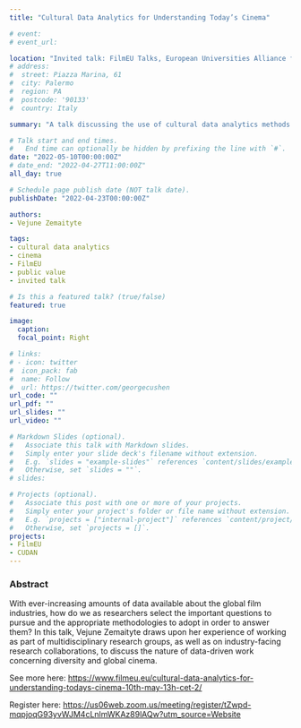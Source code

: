 ```yaml
---
title: "Cultural Data Analytics for Understanding Today’s Cinema"

# event: 
# event_url: 

location: "Invited talk: FilmEU Talks, European Universities Alliance for Film and Media Arts, online"
# address:
#  street: Piazza Marina, 61
#  city: Palermo
#  region: PA
#  postcode: '90133'
#  country: Italy

summary: "A talk discussing the use of cultural data analytics methods for cinema studies"

# Talk start and end times.
#   End time can optionally be hidden by prefixing the line with `#`.
date: "2022-05-10T00:00:00Z"
# date_end: "2022-04-27T11:00:00Z"
all_day: true

# Schedule page publish date (NOT talk date).
publishDate: "2022-04-23T00:00:00Z"

authors: 
- Vejune Zemaityte

tags:
- cultural data analytics
- cinema
- FilmEU
- public value
- invited talk

# Is this a featured talk? (true/false)
featured: true

image:
  caption: 
  focal_point: Right

# links:
# - icon: twitter
#  icon_pack: fab
#  name: Follow
#  url: https://twitter.com/georgecushen
url_code: ""
url_pdf: ""
url_slides: ""
url_video: ""

# Markdown Slides (optional).
#   Associate this talk with Markdown slides.
#   Simply enter your slide deck's filename without extension.
#   E.g. `slides = "example-slides"` references `content/slides/example-slides.md`.
#   Otherwise, set `slides = ""`.
# slides:

# Projects (optional).
#   Associate this post with one or more of your projects.
#   Simply enter your project's folder or file name without extension.
#   E.g. `projects = ["internal-project"]` references `content/project/deep-learning/index.md`.
#   Otherwise, set `projects = []`.
projects:
- FilmEU
- CUDAN
---
```


### Abstract

With ever-increasing amounts of data available about the global film industries, how do we as researchers select the important questions to pursue and the appropriate methodologies to adopt in order to answer them? In this talk, Vejune Zemaityte draws upon her experience of working as part of multidisciplinary research groups, as well as on industry-facing research collaborations, to discuss the nature of data-driven work concerning diversity and global cinema. 

See more here: https://www.filmeu.eu/cultural-data-analytics-for-understanding-todays-cinema-10th-may-13h-cet-2/

Register here: https://us06web.zoom.us/meeting/register/tZwpd-mqpjoqG93yvWJM4cLnlmWKAz89lAQw?utm_source=Website